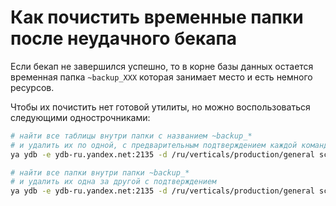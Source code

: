 # Как почистить временные папки после неудачного бекапа

Если бекап не завершился успешно, то в корне базы данных остается временная папка `~backup_XXX` которая занимает место и есть немного ресурсов.

Чтобы их почистить нет готовой утилиты, но можно воспользоваться следующими однострочниками:

```bash
# найти все таблицы внутри папки с названием ~backup_*
# и удалить их по одной, с предварительным подтверждением каждой команды
ya ydb -e ydb-ru.yandex.net:2135 -d /ru/verticals/production/general scheme ls -lR   | grep 'table' | grep -Eo '~backup_[^ ]*' | xargs -pL1 ya ydb -e ydb-ru.yandex.net:2135 -d /ru/verticals/production/general table drop
```

```bash
# найти все папки внутри папки ~backup_*
# и удалить их одна за другой с подтверждением
ya ydb -e ydb-ru.yandex.net:2135 -d /ru/verticals/production/general scheme ls -lR   | grep 'dir' | grep -Eo '~backup_[^ ]*' | tail -r | xargs -pL1 ya ydb -e ydb-ru.yandex.net:2135 -d /ru/verticals/production/general scheme rmdir
```
